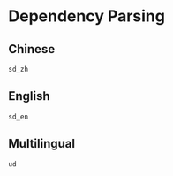 # Dependency Parsing

## Chinese

```{toctree}
sd_zh
```

## English

```{toctree}
sd_en
```

## Multilingual

```{toctree}
ud
```
